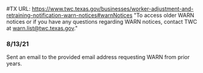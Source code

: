 #TX
URL: https://www.twc.texas.gov/businesses/worker-adjustment-and-retraining-notification-warn-notices#warnNotices
"To access older WARN notices or if you have any questions regarding WARN notices, contact TWC at warn.list@twc.texas.gov."

### 8/13/21
Sent an email to the provided email address requesting WARN from prior years.
